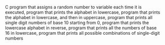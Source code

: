  C program that assigns a random number to variable each time it is executed, program that prints the alphabet in lowercase, program that prints the alphabet in lowercase, and then in uppercase,  program that prints all single digit numbers of base 10 starting from 0,  program that prints the lowercase alphabet in reverse,  program that prints all the numbers of base 16 in lowercase,  program that prints all possible combinations of single-digit numbers
